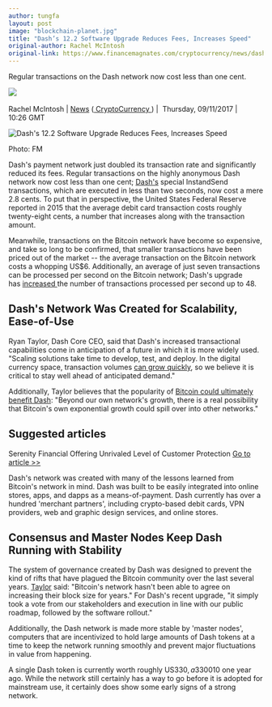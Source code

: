 ```yaml
---
author: tungfa
layout: post
image: "blockchain-planet.jpg"
title: "Dash’s 12.2 Software Upgrade Reduces Fees, Increases Speed"
original-author: Rachel McIntosh
original-link: https://www.financemagnates.com/cryptocurrency/news/dashs-12-2-software-upgrade-reduces-fees-increases-speed/
---
```


Regular transactions on the Dash network now cost less than one cent.

![](https://www.financemagnates.com/wp-content/uploads/2017/11/374483_10151635553089809_862401040_n.jpg?x14075) 

Rachel McIntosh |
[News](https://www.financemagnates.com/cryptocurrency/news/) ([ CryptoCurrency ](https://www.financemagnates.com/cryptocurrency/)) | 
Thursday, 09/11/2017 |
10:26 GMT 

![Dash's 12.2 Software Upgrade Reduces Fees, Increases Speed](https://www.financemagnates.com/wp-content/uploads/2017/07/blockchain-planet.jpg?x14075)

Photo: FM

Dash's payment network just doubled its transaction rate and significantly reduced its fees. Regular transactions on the highly anonymous Dash network now cost less than one cent; [Dash's](https://www.financemagnates.com/cryptocurrency/news/privacy-focused-cryptocurrency-dash-welcomed-back-apples-app-store/) special InstandSend transactions, which are executed in less than two seconds, now cost a mere 2.8 cents. To put that in perspective, the United States Federal Reserve reported in 2015 that the average debit card transaction costs roughly twenty-eight cents, a number that increases along with the transaction amount.

Meanwhile, transactions on the Bitcoin network have become so expensive, and take so long to be confirmed, that smaller transactions have been priced out of the market -- the average transaction on the Bitcoin network costs a whopping US$6. Additionally, an average of just seven transactions can be processed per second on the Bitcoin network; Dash's upgrade has [increased ](https://www.financemagnates.com/cryptocurrency/interview/dash-surges-over-50-in-value-reaches-over-100m-market-cap/)the number of transactions processed per second up to 48.

Dash's Network Was Created for Scalability, Ease-of-Use
-------------------------------------------------------

Ryan Taylor, Dash Core CEO, said that Dash's increased transactional capabilities come in anticipation of a future in which it is more widely used. "Scaling solutions take time to develop, test, and deploy. In the digital currency space, transaction volumes [can grow quickly](https://www.financemagnates.com/cryptocurrency/trading/dash-now-third-biggest-cryptocurrency-market-cap/), so we believe it is critical to stay well ahead of anticipated demand."

Additionally, Taylor believes that the popularity of [Bitcoin could ultimately benefit Dash](https://www.financemagnates.com/cryptocurrency/news/bitcart-removes-extremely-problematic-bitcoin-enables-dash/): "Beyond our own network's growth, there is a real possibility that Bitcoin's own exponential growth could spill over into other networks."

Suggested articles
------------------

Serenity Financial Offering Unrivaled Level of Customer Protection [Go to article >>](https://www.financemagnates.com/thought-leadership/serenity-financial-offering-unrivaled-level-customer-protection/)

Dash's network was created with many of the lessons learned from Bitcoin's network in mind. Dash was built to be easily integrated into online stores, apps, and dapps as a means-of-payment. Dash currently has over a hundred 'merchant partners', including crypto-based debit cards, VPN providers, web and graphic design services, and online stores.

Consensus and Master Nodes Keep Dash Running with Stability
-----------------------------------------------------------

The system of governance created by Dash was designed to prevent the kind of rifts that have plagued the Bitcoin community over the last several years. [Taylor](https://www.financemagnates.com/cryptocurrency/news/ryan-taylor-takes-dash-ceo-founder-evan-duffield/) said: "Bitcoin's network hasn't been able to agree on increasing their block size for years." For Dash's recent upgrade, "it simply took a vote from our stakeholders and execution in line with our public roadmap, followed by the software rollout."

Additionally, the Dash network is made more stable by 'master nodes', computers that are incentivized to hold large amounts of Dash tokens at a time to keep the network running smoothly and prevent major fluctuations in value from happening.

A single Dash token is currently worth roughly US$330, a 3300% rise from its value of approximately US$10 one year ago. While the network still certainly has a way to go before it is adopted for mainstream use, it certainly does show some early signs of a strong network.
